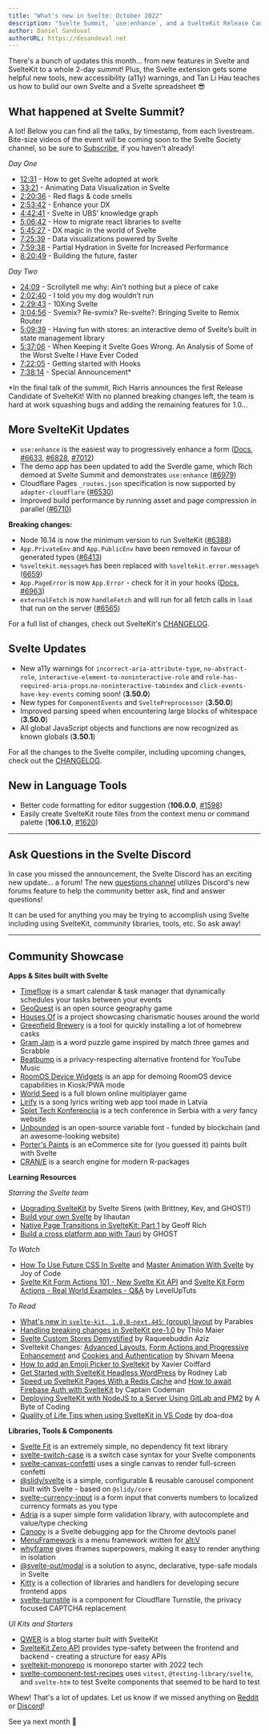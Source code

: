 ```yaml
---
title: "What's new in Svelte: October 2022"
description: "Svelte Summit, `use:enhance`, and a SvelteKit Release Candidate!"
author: Daniel Sandoval
authorURL: https://desandoval.net
---
```


There's a bunch of updates this month... from new features in Svelte and SvelteKit to a whole 2-day *summit*! Plus, the Svelte extension gets some helpful new tools, new accessibility (a11y) warnings, and Tan Li Hau teaches us how to build our own Svelte and a Svelte spreadsheet 😎

## What happened at Svelte Summit?

A lot! Below you can find all the talks, by timestamp, from each livestream. Bite-size videos of the event will be coming soon to the Svelte Society channel, so be sure to [Subscribe](https://www.youtube.com/c/SvelteSociety), if you haven't already!

_Day One_
- [12:31](https://www.youtube.com/watch?v=pJcbZr5VlV4&t=751s) - How to get Svelte adopted at work
- [33:21](https://www.youtube.com/watch?v=pJcbZr5VlV4&t=2001s) - Animating Data Visualization in Svelte
- [2:20:36](https://www.youtube.com/watch?v=pJcbZr5VlV4&t=8436s) - Red flags & code smells
- [2:53:42](https://www.youtube.com/watch?v=pJcbZr5VlV4&t=10422s) - Enhance your DX
- [4:42:41](https://www.youtube.com/watch?v=pJcbZr5VlV4&t=16961s) - Svelte in UBS’ knowledge graph
- [5:06:42](https://www.youtube.com/watch?v=pJcbZr5VlV4&t=18402s) - How to migrate react libraries to svelte
- [5:45:27](https://www.youtube.com/watch?v=pJcbZr5VlV4&t=20727s) - DX magic in the world of Svelte
- [7:25:39](https://www.youtube.com/watch?v=pJcbZr5VlV4&t=26739s) - Data visualizations powered by Svelte
- [7:59:38](https://www.youtube.com/watch?v=pJcbZr5VlV4&t=28778s) - Partial Hydration in Svelte for Increased Performance
- [8:20:49](https://www.youtube.com/watch?v=pJcbZr5VlV4&t=30049s) - Building the future, faster

_Day Two_
- [24:09](https://www.youtube.com/watch?v=A8jkJTWacow&t=1449s) - Scrollytell me why: Ain't nothing but a piece of cake
- [2:02:40](https://www.youtube.com/watch?v=A8jkJTWacow&t=7360s) - I told you my dog wouldn’t run
- [2:29:43](https://www.youtube.com/watch?v=A8jkJTWacow&t=8983s) - 10Xing Svelte
- [3:04:56](https://www.youtube.com/watch?v=A8jkJTWacow&t=11096s) - Svemix? Re-svmix? Re-svelte?: Bringing Svelte to Remix Router
- [5:09:39](https://www.youtube.com/watch?v=A8jkJTWacow&t=18579s) - Having fun with stores: an interactive demo of Svelte’s built in state management library
- [5:37:06](https://www.youtube.com/watch?v=A8jkJTWacow&t=20226s) - When Keeping it Svelte Goes Wrong. An Analysis of Some of the Worst Svelte I Have Ever Coded
- [7:22:05](https://www.youtube.com/watch?v=A8jkJTWacow&t=26525s) - Getting started with Hooks
- [7:38:14](https://www.youtube.com/watch?v=A8jkJTWacow&t=27494s) - Special Announcement*

*In the final talk of the summit, Rich Harris announces the first Release Candidate of SvelteKit! With no planned breaking changes left, the team is hard at work squashing bugs and adding the remaining features for 1.0...

## More SvelteKit Updates
- `use:enhance` is the easiest way to progressively enhance a form ([Docs](https://kit.svelte.dev/docs/form-actions#progressive-enhancement-use-enhance), [#6633](https://github.com/sveltejs/kit/pull/6633), [#6828](https://github.com/sveltejs/kit/pull/6828), [#7012](https://github.com/sveltejs/kit/pull/7012))
- The demo app has been updated to add the Sverdle game, which Rich demoed at Svelte Summit and demonstrates `use:enhance` ([#6979](https://github.com/sveltejs/kit/pull/6979))
- Cloudflare Pages `_routes.json` specification is now supported by `adapter-cloudflare` ([#6530](https://github.com/sveltejs/kit/pull/6530))
- Improved build performance by running asset and page compression in parallel ([#6710](https://github.com/sveltejs/kit/pull/6710))

**Breaking changes:**
- Node 16.14 is now the minimum version to run SvelteKit ([#6388](https://github.com/sveltejs/kit/pull/6388))
- `App.PrivateEnv` and `App.PublicEnv` have been removed in favour of generated types ([#6413](https://github.com/sveltejs/kit/pull/6413))
- `%sveltekit.message%` has been replaced with `%sveltekit.error.message%` ([6659](https://github.com/sveltejs/kit/pull/6659))
- `App.PageError` is now `App.Error` - check for it in your hooks ([Docs](https://kit.svelte.dev/docs/hooks#shared-hooks-handleerror), [#6963](https://github.com/sveltejs/kit/pull/6963))
- `externalFetch` is now `handleFetch` and will run for all fetch calls in `load` that run on the server ([#6565](https://github.com/sveltejs/kit/pull/6565))

For a full list of changes, check out SvelteKit's [CHANGELOG](https://github.com/sveltejs/kit/blob/master/packages/kit/CHANGELOG.md).

## Svelte Updates
- New a11y warnings for `incorrect-aria-attribute-type`, `no-abstract-role`, `interactive-element-to-noninteractive-role` and `role-has-required-aria-props`.`no-noninteractive-tabindex` and `click-events-have-key-events` coming soon! (**3.50.0**)
- New types for `ComponentEvents` and `SveltePreprocessor` (**3.50.0**)
- Improved parsing speed when encountering large blocks of whitespace (**3.50.0**)
- All global JavaScript objects and functions are now recognized as known globals (**3.50.1**)

For all the changes to the Svelte compiler, including upcoming changes, check out the [CHANGELOG](https://github.com/sveltejs/svelte/blob/master/CHANGELOG.md).

## New in Language Tools
- Better code formatting for editor suggestion (**106.0.0**, [#1598](https://github.com/sveltejs/language-tools/pull/1598))
- Easily create SvelteKit route files from the context menu or command palette (**106.1.0**, [#1620](https://github.com/sveltejs/language-tools/pull/1620))

---

## Ask Questions in the Svelte Discord

In case you missed the announcement, the Svelte Discord has an exciting new update... a forum! The new [questions channel](https://discord.com/channels/457912077277855764/1023340103071965194) utilizes Discord's new forums feature to help the community better ask, find and answer questions!

It can be used for anything you may be trying to accomplish using Svelte including using SvelteKit, community libraries, tools, etc. So ask away!

---

## Community Showcase

**Apps & Sites built with Svelte**
- [Timeflow](https://www.timeflow.site/) is a smart calendar & task manager that dynamically schedules your tasks between your events
- [GeoQuest](https://github.com/woutdp/geoquest) is an open source geography game
- [Houses Of](https://housesof.world/) is a project showcasing charismatic houses around the world
- [Greenfield Brewery](https://greenfield-brewery.vercel.app/) is a tool for quickly installing a lot of homebrew casks
- [Gram Jam](https://gramjam.app/) is a word puzzle game inspired by match three games and Scrabble
- [Beatbump](https://github.com/snuffyDev/Beatbump) is a privacy-respecting alternative frontend for YouTube Music
- [RoomOS Device Widgets](https://github.com/wxsd-sales/roomos-device-widgets) is an app for demoing RoomOS device capabilities in Kiosk/PWA mode
- [World Seed](https://store.steampowered.com/app/1870320/World_Seed/) is a full blown online multiplayer game
- [Lirify](https://lirify-tan.vercel.app/) is a song lyrics writing web app tool made in Latvia
- [Splet Tech Konferencija](https://www.splet.rs/) is a tech conference in Serbia with a *very* fancy website
- [Unbounded](https://unbounded.polkadot.network/) is an open-source variable font - funded by blockchain (and an awesome-looking website)
- [Porter's Paints](https://shop.porterspaints.com/) is an eCommerce site for (you guessed it) paints built with Svelte
- [CRAN/E](https://www.cran-e.com/) is a search engine for modern R-packages 


**Learning Resources**

_Starring the Svelte team_
- [Upgrading SvelteKit](https://www.youtube.com/watch?v=vzeZskhjoeQ) by Svelte Sirens (with Brittney, Kev, and GHOST!)
- [Build your own Svelte](https://www.youtube.com/watch?v=mwvyKGw2CzU) by lihautan
- [Native Page Transitions in SvelteKit: Part 1](https://geoffrich.net/posts/page-transitions-1/) by Geoff Rich
- [Build a cross platform app with Tauri](https://ghostdev.xyz/posts/build-a-cross-platform-app-with-tauri/) by GHOST

_To Watch_
- [How To Use Future CSS In Svelte](https://www.youtube.com/watch?v=eqwtoaP-0pk) and [Master Animation With Svelte](https://www.youtube.com/watch?v=3RlBfUQCiAQ) by Joy of Code
- [Svelte Kit Form Actions 101 - New Svelte Kit API](https://www.youtube.com/watch?v=i5zdnv83mxY) and [Svelte Kit Form Actions - Real World Examples - Q&A](https://www.youtube.com/watch?v=PK2Mpt1q6K8) by LevelUpTuts

_To Read_
- [What's new in `svelte-kit, 1.0.0-next.445`: (group) layout](https://dev.to/parables/whats-new-in-svelte-kit-100-next445-group-layout-1ld5) by Parables
- [Handling breaking changes in SvelteKit pre-1.0](https://maier.tech/posts/handling-breaking-changes-in-sveltekit-pre-1-0) by Thilo Maier
- [Svelte Custom Stores Demystified](https://raqueebuddinaziz.com/blog/svelte-custom-stores-demystified/) by Raqueebuddin Aziz
- Sveltekit Changes: [Advanced Layouts](https://dev.to/theether0/sveltekit-changes-advanced-layouts-3id4), [Form Actions and Progressive Enhancement](https://dev.to/theether0/sveltekit-changes-form-actions-and-progressive-enhancement-31h9) and [Cookies and Authentication](https://dev.to/theether0/sveltekit-changes-session-and-cookies-enb) by Shivam Meena
- [How to add an Emoji Picker to Sveltekit](https://xvrc.net/) by Xavier Coiffard
- [Get Started with SvelteKit Headless WordPress](https://plus.rodneylab.com/tutorials/get-started-sveltekit-headless-wordpress) by Rodney Lab
- [Speed up SvelteKit Pages With a Redis Cache](https://www.captaincodeman.com/speed-up-sveltekit-pages-with-a-redis-cache) and [How to await Firebase Auth with SvelteKit](https://www.captaincodeman.com/how-to-await-firebase-auth-with-sveltekit) by Captain Codeman
- [Deploying SvelteKit with NodeJS to a Server Using GitLab and PM2](https://abyteofcoding.com/blog/deploying-sveltekit-with-nodejs-pm2-to-server/) by A Byte of Coding
- [Quality of Life Tips when using SvelteKit in VS Code](https://www.reddit.com/r/sveltejs/comments/xltgyp/quality_of_life_tips_when_using_sveltekit_in_vs/) by doa-doa


**Libraries, Tools & Components**
- [Svelte Fit](https://github.com/leveluptuts/svelte-fit) is an extremely simple, no dependency fit text library
- [svelte-switch-case](https://github.com/l-portet/svelte-switch-case) is a switch case syntax for your Svelte components
- [svelte-canvas-confetti](https://github.com/andreasmcdermott/svelte-canvas-confetti) uses a single canvas to render full-screen confetti
- [@slidy/svelte](https://github.com/Valexr/Slidy/tree/master/packages/svelte) is a simple, configurable & reusable carousel component built with Svelte - based on `@slidy/core`
- [svelte-currency-input](https://github.com/canutin/svelte-currency-input) is a form input that converts numbers to localized currency formats as you type
- [Adria](https://github.com/pilcrowOnPaper/adria) is a super simple form validation library, with autocomplete and value/type checking
- [Canopy](https://github.com/oslabs-beta/canopy) is a Svelte debugging app for the Chrome devtools panel
- [MenuFramework](https://github.com/MyHwu9508/altv-os-menu-framework) is a menu framework written for [alt:V](https://altv.mp/#/)
- [whyframe](https://whyframe.dev/) gives iframes superpowers, making it easy to render anything in isolation
- [@svelte-put/modal](https://github.com/vnphanquang/svelte-put/tree/main/packages/misc/modal) is a solution to async, declarative, type-safe modals in Svelte
- [Kitty](https://github.com/grottopress/kitty) is a collection of libraries and handlers for developing secure frontend apps
- [svelte-turnstile](https://github.com/ghostdevv/svelte-turnstile) is a component for Cloudflare Turnstile, the privacy focused CAPTCHA replacement 

_UI Kits and Starters_
- [QWER](https://github.com/kwchang0831/svelte-QWER) is a blog starter built with SvelteKit
- [SvelteKit Zero API](https://github.com/Refzlund/sveltekit-zero-api) provides type-safety between the frontend and backend - creating a structure for easy APIs
- [sveltekit-monorepo](https://github.com/sw-yx/sveltekit-monorepo) is monorepo starter with 2022 tech
- [svelte-component-test-recipes](https://github.com/davipon/svelte-component-test-recipes) uses `vitest`, `@testing-library/svelte`, and `svelte-htm` to test Svelte components that seemed to be hard to test

Whew! That's a lot of updates. Let us know if we missed anything on [Reddit](https://www.reddit.com/r/sveltejs/) or [Discord](https://discord.com/invite/yy75DKs)!

See ya next month 👋

